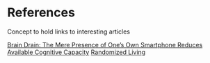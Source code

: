 References
==========

Concept to hold links to interesting articles

[Brain Drain: The Mere Presence of One’s Own Smartphone Reduces Available Cognitive Capacity](https://www.journals.uchicago.edu/doi/full/10.1086/691462)
[Randomized Living](https://maxhawkins.me/work/randomized_living)

